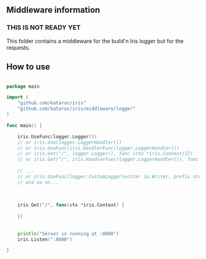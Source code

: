 ## Middleware information

### THIS IS NOT READY YET

This folder contains a middleware for the  build'n Iris logger but for the requests.

## How to use
```go

package main

import (
	"github.com/kataras/iris"
	"github.com/kataras/iris/middleware/logger"
)

func main() {

	iris.UseFunc(logger.Logger())
	// or iris.Use(logger.LoggerHandler())
	// or iris.UseFunc(iris.HandlerFunc(logger.LoggerHandler())
	// or iris.Get("/", logger.Logger(), func (ctx *iris.Context){}) 
	// or iris.Get("/", iris.HandlerFunc(logger.LoggerHandler()), func (ctx *iris.Context){}) 
	
	// ...
	// or iris.UseFunc(logger.CustomLogger(writer io.Writer, prefix string, flag int))	
	// and so on...
	
	
		
	iris.Get("/", func(ctx *iris.Context) {
	
	})
	
	
	println("Server is running at :8080")
	iris.Listen(":8080")

}

```